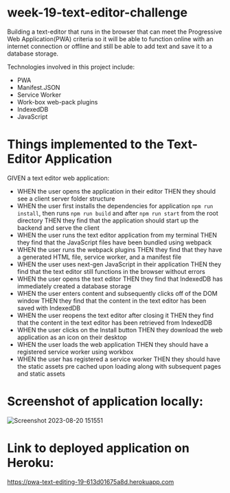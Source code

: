 # week-19-text-editor-challenge

Building a text-editor that runs in the browser that can meet the Progressive Web Application(PWA) criteria so it will be able to function online with an internet connection or offline and still be able to add text and save it to a database storage.

Technologies involved in this project include:

- PWA
- Manifest.JSON
- Service Worker
- Work-box web-pack plugins
- IndexedDB
- JavaScript

# Things implemented to the Text-Editor Application

GIVEN a text editor web application:

- WHEN the user opens the application in their editor
THEN they should see a client server folder structure
- WHEN the user first installs the dependencies for application `npm run install`, then runs `npm run build` and after `npm run start` from the root directory
THEN they find that the application should start up the backend and serve the client 
- WHEN the user runs the text editor application from my terminal
THEN they find that the JavaScript files have been bundled using webpack
- WHEN the user runs the webpack plugins
THEN they find that they have a generated HTML file, service worker, and a manifest file
- WHEN the user uses next-gen JavaScript in their application
THEN they find that the text editor still functions in the browser without errors
- WHEN the user opens the text editor
THEN they find that IndexedDB has immediately created a database storage
- WHEN the user enters content and subsequently clicks off of the DOM window
THEN they find that the content in the text editor has been saved with IndexedDB
- WHEN the user reopens the text editor after closing it
THEN they find that the content in the text editor has been retrieved from  IndexedDB
- WHEN the user clicks on the Install button
THEN they download the web application as an icon on their desktop
- WHEN the user loads the web application
THEN they should have a registered service worker using workbox
- WHEN the user has registered a service worker
THEN they should have the static assets pre cached upon loading along with subsequent pages and static assets

# Screenshot of application locally:

![Screenshot 2023-08-20 151551](https://github.com/AJosueBN/text-editor-challenge/assets/129113539/b792834e-e572-43e3-bc28-a89d394d1d30)

# Link to deployed application on Heroku:

https://pwa-text-editing-19-613d01675a8d.herokuapp.com

